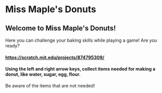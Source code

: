 # Miss Maple's Donuts
## Welcome to Miss Maple's Donuts!
Here you can challenge your baking skills while playing a game! Are you ready?
#### <https://scratch.mit.edu/projects/874795309/>
#### Using the left and right arrow keys, collect items needed for making a donut, like water, sugar, egg, flour.
Be aware of the items that are not needed!
